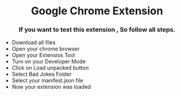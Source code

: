 
<div align="center">
 <h1> Google Chrome Extension <br>
</h1>
  <h3> If you want to test this extension , So follow all steps.</h3>
</div>

- Download all files
- Open your chrome browser
- Open your Extensios Tool
- Turn on your Developer Mode
- Click on Load unpacked button
- Select Bad Jokes Folder
- Select your manifest.json file
- Now your extension was loaded
